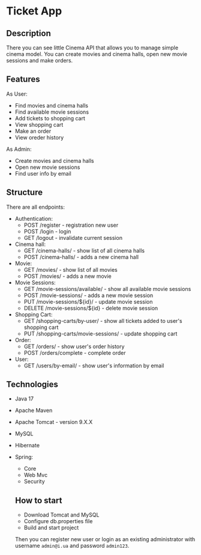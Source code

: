 # Ticket App
## Description

There you can see little Cinema API that allows you to manage simple cinema model. You can create movies and cinema halls, open new movie sessions and make orders.

## Features

As User:
- Find movies and cinema halls
- Find available movie sessions
- Add tickets to shopping cart
- View shopping cart
- Make an order
- View oreder history

As Admin:
- Create movies and cinema halls
- Open new movie sessions
- Find user info by email

## Structure

There are all endpoints:
- Authentication:
  - POST /register - registration new user
  - POST /login - login
  - GET /logout - invalidate current session
- Cinema hall:
  - GET /cinema-halls/ - show list of all cinema halls
  - POST /cinema-halls/ - adds a new cinema hall
- Movie:
  - GET /movies/ - show list of all movies
  - POST /movies/ - adds a new movie
- Movie Sessions:
  - GET /movie-sessions/available/ - show all available movie sessions
  - POST /movie-sessions/ - adds a new movie session
  - PUT /movie-sessions/${id}/ - update movie session
  - DELETE /movie-sessions/${id} - delete movie session
- Shopping Cart:
  - GET /shopping-carts/by-user/ - show all tickets added to user's shopping cart
  - PUT /shopping-carts/movie-sessions/ - update shopping cart
- Order:
  - GET /orders/ - show user's order history
  - POST /orders/complete - complete order
- User:
  - GET /users/by-email/ - show user's information by email

## Technologies

- Java 17
- Apache Maven
- Apache Tomcat - version 9.X.X
- MySQL
- Hibernate
- Spring:
  - Core
  - Web Mvc
  - Security
  
  ## How to start
  
  - Download Tomcat and MySQL
  - Configure db.properties file
  - Build and start project
  
  Then you can register new user or login as an existing administrator with username ```admin@i.ua``` and password ```admin123```.
